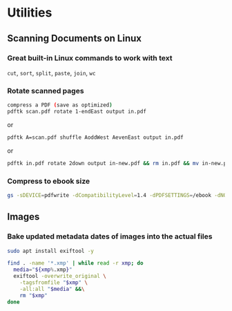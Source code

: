 # Utilities

## Scanning Documents on Linux

### Great built-in Linux commands to work with text

`cut`, `sort`, `split`, `paste`, `join`, `wc`



### Rotate scanned pages

```bash
compress a PDF (save as optimized)
pdftk scan.pdf rotate 1-endEast output in.pdf
```

or

```bash
pdftk A=scan.pdf shuffle AoddWest AevenEast output in.pdf
```

or

```bash
pdftk in.pdf rotate 2down output in-new.pdf && rm in.pdf && mv in-new.pdf in.pdf
```

### Compress to ebook size

```bash
gs -sDEVICE=pdfwrite -dCompatibilityLevel=1.4 -dPDFSETTINGS=/ebook -dNOPAUSE -dBATCH  -dQUIET -sOutputFile=out.pdf in.pdf
```

## Images

### Bake updated metadata dates of images into the actual files

```bash
sudo apt install exiftool -y

find . -name '*.xmp' | while read -r xmp; do
  media="${xmp%.xmp}"
  exiftool -overwrite_original \
    -tagsfromfile "$xmp" \
    -all:all "$media" &&\
    rm "$xmp"
done
```
